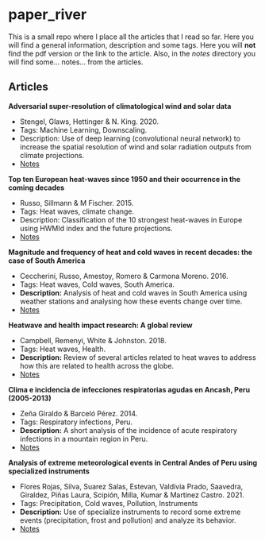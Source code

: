 # paper_river

This is a small repo where I place all the articles that I read so far. Here
you will find a general information, description and some tags. Here you will
**not** find the pdf version or the link to the article. Also, in the _notes_
directory you will find some... notes... from the articles.

## Articles

**Adversarial super-resolution of climatological wind and solar data**

- Stengel, Glaws, Hettinger & N. King. 2020.
- Tags: Machine Learning, Downscaling.
- Description: Use of deep learning (convolutional neural network) to increase
  the spatial resolution of wind and solar radiation outputs from climate
  projections.
- [Notes](notes/2020-Stengel-Adversarial_super_resolution_of_climatological_wind_and_solar_data.md)

**Top ten European heat-waves since 1950 and their occurrence in the coming decades**

- Russo, Sillmann & M Fischer. 2015.
- Tags: Heat waves, climate change.
- Description: Classification  of the 10 strongest heat-waves in Europe using
  HWMId index and the future projections.
- [Notes](notes/2015-Russo-Top_ten_european_heatwaves_since_1950_and_their_occurrence_in_the_coming_decades.md)

**Magnitude and frequency of heat and cold waves in recent decades: the case of South America**

- Ceccherini, Russo, Amestoy, Romero & Carmona Moreno. 2016.
- Tags: Heat waves, Cold waves, South America.
- **Description:** Analysis of heat and cold waves in South America using
  weather stations and analysing how these events change over time.
- [Notes](notes/2016-Ceccherini-Magnitude_and_frequency_of_heat_and_cold_waves_in_recent_decades_SA.md)

**Heatwave and health impact research: A global review**

- Campbell, Remenyi, White & Johnston. 2018.
- Tags: Heat waves, Health.
- **Description:** Review of several articles related to heat waves to address
  how this are related to health across the globe.
- [Notes](notes/2018-Campbell-Heatwave_and_health_impact_research_A_global_review.md)

**Clima e incidencia de infecciones respiratorias agudas en Ancash, Peru (2005-2013)**

- Zeña Giraldo & Barceló Pérez. 2014.
- Tags: Respiratory infections, Peru.
- **Description:** A short analysis of the incidence of acute respiratory
  infections in a mountain region in Peru.
- [Notes](notes/2014-Zeña_Giraldo-Clima_indicencia_de_IRAs_en_Ancash.md)

**Analysis of extreme meteorological events in Central Andes of Peru using specialized instruments**

- Flores Rojas, Silva, Suarez Salas, Estevan, Valdivia Prado, Saavedra,
  Giraldez, Piñas Laura, Scipión, Milla, Kumar & Martinez Castro. 2021.
- Tags: Precipitation, Cold waves, Pollution, Instruments
- **Description:** Use of specialize instruments to record some extreme events
  (precipitation, frost and pollution) and analyze its behavior.
- [Notes](notes/2021-Flores_Rojas-Analysis_extreme_meteorological_events_in_central_Andes_Peru_using_specialized_instruments.md)
